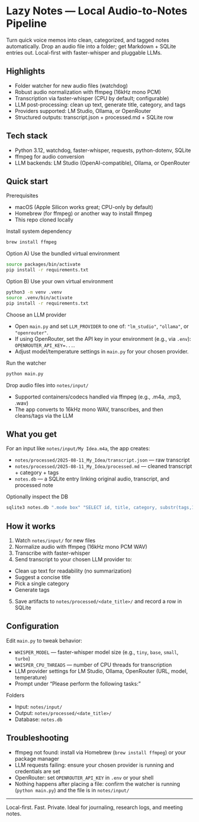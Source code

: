 # Lazy Notes — Local Audio-to-Notes Pipeline

Turn quick voice memos into clean, categorized, and tagged notes automatically. Drop an audio file into a folder; get Markdown + SQLite entries out. Local-first with faster-whisper and pluggable LLMs.

## Highlights

- Folder watcher for new audio files (watchdog)
- Robust audio normalization with ffmpeg (16kHz mono PCM)
- Transcription via faster-whisper (CPU by default; configurable)
- LLM post-processing: clean up text, generate title, category, and tags
- Providers supported: LM Studio, Ollama, or OpenRouter
- Structured outputs: transcript.json + processed.md + SQLite row

## Tech stack

- Python 3.12, watchdog, faster-whisper, requests, python-dotenv, SQLite
- ffmpeg for audio conversion
- LLM backends: LM Studio (OpenAI-compatible), Ollama, or OpenRouter

## Quick start

Prerequisites
- macOS (Apple Silicon works great; CPU-only by default)
- Homebrew (for ffmpeg) or another way to install ffmpeg
- This repo cloned locally

Install system dependency
```zsh
brew install ffmpeg
```

Option A) Use the bundled virtual environment
```zsh
source packages/bin/activate
pip install -r requirements.txt
```

Option B) Use your own virtual environment
```zsh
python3 -m venv .venv
source .venv/bin/activate
pip install -r requirements.txt
```

Choose an LLM provider
- Open `main.py` and set `LLM_PROVIDER` to one of: `"lm_studio"`, `"ollama"`, or `"openrouter"`.
- If using OpenRouter, set the API key in your environment (e.g., via `.env`): `OPENROUTER_API_KEY=...`.
- Adjust model/temperature settings in `main.py` for your chosen provider.

Run the watcher
```zsh
python main.py
```

Drop audio files into `notes/input/`
- Supported containers/codecs handled via ffmpeg (e.g., .m4a, .mp3, .wav)
- The app converts to 16kHz mono WAV, transcribes, and then cleans/tags via the LLM

## What you get

For an input like `notes/input/My Idea.m4a`, the app creates:
- `notes/processed/2025-08-11_My_Idea/transcript.json` — raw transcript
- `notes/processed/2025-08-11_My_Idea/processed.md` — cleaned transcript + category + tags
- `notes.db` — a SQLite entry linking original audio, transcript, and processed note

Optionally inspect the DB
```zsh
sqlite3 notes.db ".mode box" "SELECT id, title, category, substr(tags,1,60) AS tags, created_at FROM notes ORDER BY id DESC LIMIT 10;"
```

## How it works

1) Watch `notes/input/` for new files
2) Normalize audio with ffmpeg (16kHz mono PCM WAV)
3) Transcribe with faster-whisper
4) Send transcript to your chosen LLM provider to:
  - Clean up text for readability (no summarization)
  - Suggest a concise title
  - Pick a single category
  - Generate tags
5) Save artifacts to `notes/processed/<date_title>/` and record a row in SQLite

## Configuration

Edit `main.py` to tweak behavior:
- `WHISPER_MODEL` — faster-whisper model size (e.g., `tiny`, `base`, `small`, `turbo`)
- `WHISPER_CPU_THREADS` — number of CPU threads for transcription
- LLM provider settings for LM Studio, Ollama, OpenRouter (URL, model, temperature)
- Prompt under “Please perform the following tasks:”

Folders
- Input: `notes/input/`
- Output: `notes/processed/<date_title>/`
- Database: `notes.db`

## Troubleshooting

- ffmpeg not found: install via Homebrew (`brew install ffmpeg`) or your package manager
- LLM requests failing: ensure your chosen provider is running and credentials are set
- OpenRouter: set `OPENROUTER_API_KEY` in `.env` or your shell
- Nothing happens after placing a file: confirm the watcher is running (`python main.py`) and the file is in `notes/input/`

---

Local-first. Fast. Private. Ideal for journaling, research logs, and meeting notes.
